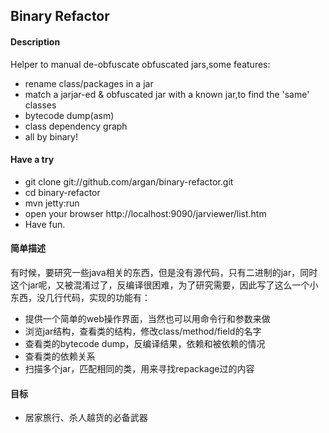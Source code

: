 Binary Refactor
---

#### Description

Helper to manual de-obfuscate obfuscated jars,some features:
* rename class/packages in a jar
* match a jarjar-ed & obfuscated jar with a known jar,to find the 'same' classes
* bytecode dump(asm)
* class dependency graph
* all by binary!

#### Have a try
* git clone git://github.com/argan/binary-refactor.git
* cd binary-refactor
* mvn jetty:run
* open your browser http://localhost:9090/jarviewer/list.htm
* Have fun.

#### 简单描述
有时候，要研究一些java相关的东西，但是没有源代码，只有二进制的jar，同时这个jar呢，又被混淆过了，反编译很困难，为了研究需要，因此写了这么一个小东西，没几行代码，实现的功能有：

* 提供一个简单的web操作界面，当然也可以用命令行和参数来做
* 浏览jar结构，查看类的结构，修改class/method/field的名字
* 查看类的bytecode dump，反编译结果，依赖和被依赖的情况
* 查看类的依赖关系
* 扫描多个jar，匹配相同的类，用来寻找repackage过的内容

#### 目标
* 居家旅行、杀人越货的必备武器

